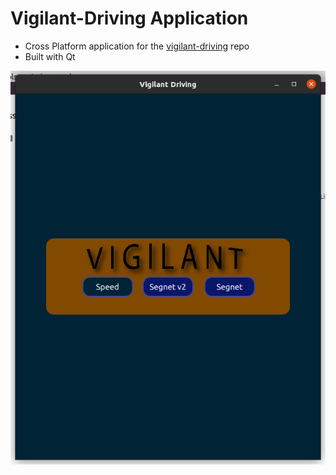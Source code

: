 # Vigilant-Driving Application
- Cross Platform application for the [vigilant-driving](https://github.com/alantess/vigilant-driving) repo
- Built with Qt

<img src="etc/sample.png" alt="display">



